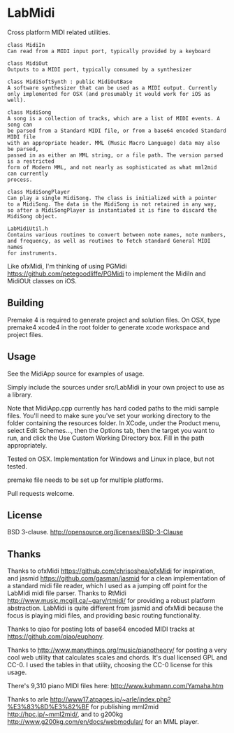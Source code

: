 LabMidi
=======

Cross platform MIDI related utilities.

    class MidiIn
    Can read from a MIDI input port, typically provided by a keyboard
    
    class MidiOut
    Outputs to a MIDI port, typically consumed by a synthesizer
    
    class MidiSoftSynth : public MidiOutBase
    A software synthesizer that can be used as a MIDI output. Currently
    only implemented for OSX (and presumably it would work for iOS as well).
    
    class MidiSong
    A song is a collection of tracks, which are a list of MIDI events. A song can
    be parsed from a Standard MIDI file, or from a base64 encoded Standard MIDI file
    with an appropriate header. MML (Music Macro Language) data may also be parsed,
    passed in as either an MML string, or a file path. The version parsed is a restricted
    form of Modern MML, and not nearly as sophisticated as what mml2mid can currently
    process.
    
    class MidiSongPlayer
    Can play a single MidiSong. The class is initialized with a pointer
    to a MidiSong. The data in the MidiSong is not retained in any way,
    so after a MidiSongPlayer is instantiated it is fine to discard the
    MidiSong object.
    
    LabMidiUtil.h
    Contains various routines to convert between note names, note numbers,
    and frequency, as well as routines to fetch standard General MIDI names
    for instruments.
    
Like ofxMidi, I'm thinking of using PGMidi <https://github.com/petegoodliffe/PGMidi> to implement the MidiIn and MidiOUt classes on iOS.

Building
--------
Premake 4 is required to generate project and solution files.
On OSX, type 
    premake4 xcode4
in the root folder to generate xcode workspace and project files.

Usage
-----
See the MidiApp source for examples of usage. 

Simply include the sources under src/LabMidi in your own project to use as a library.

Note that MidiApp.cpp currently has hard coded paths to the midi sample files. 
You'll need to make sure you've set your working directory to the folder containing the resources folder. In XCode, under the Product menu, select Edit Schemes..., then the Options tab, then the target you want to run, and click the Use Custom Working Directory box. Fill in the path appropriately.

Tested on OSX. Implementation for Windows and Linux in place, but not tested. 

premake file needs to be set up for multiple platforms. 

Pull requests welcome.

License
-------
BSD 3-clause. <http://opensource.org/licenses/BSD-3-Clause>


Thanks
------
Thanks to ofxMidi <https://github.com/chrisoshea/ofxMidi> for inspiration, and jasmid <https://github.com/gasman/jasmid> for a clean implementation of a standard midi file reader, which I
used as a jumping off point for the LabMidi midi file parser. Thanks to RtMidi <http://www.music.mcgill.ca/~gary/rtmidi/> for providing a robust platform abstraction.
LabMidi is quite different from jasmid and ofxMidi because the focus is playing midi files, and providing basic routing functionality.

Thanks to qiao for posting lots of base64 encoded MIDI tracks at <https://github.com/qiao/euphony>.

Thanks to <http://www.manythings.org/music/pianotheory/> for posting a very cool web utility that calculates scales and chords.
It's dual licensed GPL and CC-0. I used the tables in that utility, choosing the CC-0 license for this usage.

There's 9,310 piano MIDI files here: <http://www.kuhmann.com/Yamaha.htm>

Thanks to arle <http://www17.atpages.jp/~arle/index.php?%E3%83%8D%E3%82%BF> for publishing mml2mid <http://hpc.jp/~mml2mid/>, 
and to g200kg <http://www.g200kg.com/en/docs/webmodular/> for an MML player.
